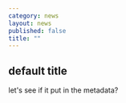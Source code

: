 ```yaml
---
category: news
layout: news
published: false
title: ""
---
```


## default title

let's see if it put in the metadata?